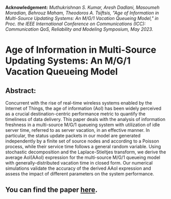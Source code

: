 **Acknowledgement:** 
*Muthukrishnan S. Kumar, Aresh Dadlani, Masoumeh Moradian, Behrouz Maham, Theodoros A. Tsiftsis, "Age of Information in Multi-Source Updating Systems: An M/G/1 Vacation Queueing Model," in Proc. the IEEE International Conference on Communications (ICC): Communication QoS, Reliability and Modeling Symposium, May 2023.*

# Age of Information in Multi-Source Updating Systems: An M/G/1 Vacation Queueing Model


## Abstract: 
Concurrent with the rise of real-time wireless systems enabled by the Internet of Things, the age of information (AoI) has
been widely perceived as a crucial destination-centric performance metric to quantify the timeliness of data delivery. This paper deals
with the analysis of information freshness in a multi-source M/G/1 queueing system with utilization of idle server time, referred to
as server vacation, in an effective manner. In particular, the status update packets in our model are generated independently by a finite
set of source nodes and according to a Poisson process, while their service time follows a general random variable. Using stochastic
decomposition and the Laplace-Stieltjes transform, we derive the average AoI(AAoI) expression for the multi-source M/G/1 queueing
model with generally-distributed vacation time in closed form. Our numerical simulations validate the accuracy of the derived AAoI
expression and assess the impact of different parameters on the system performance.


## You can find the paper [here](https://www.researchgate.net/publication/367272398_Age_of_Information_in_Multi-Source_Updating_Systems_An_MG1_Vacation_Queueing_Model).
